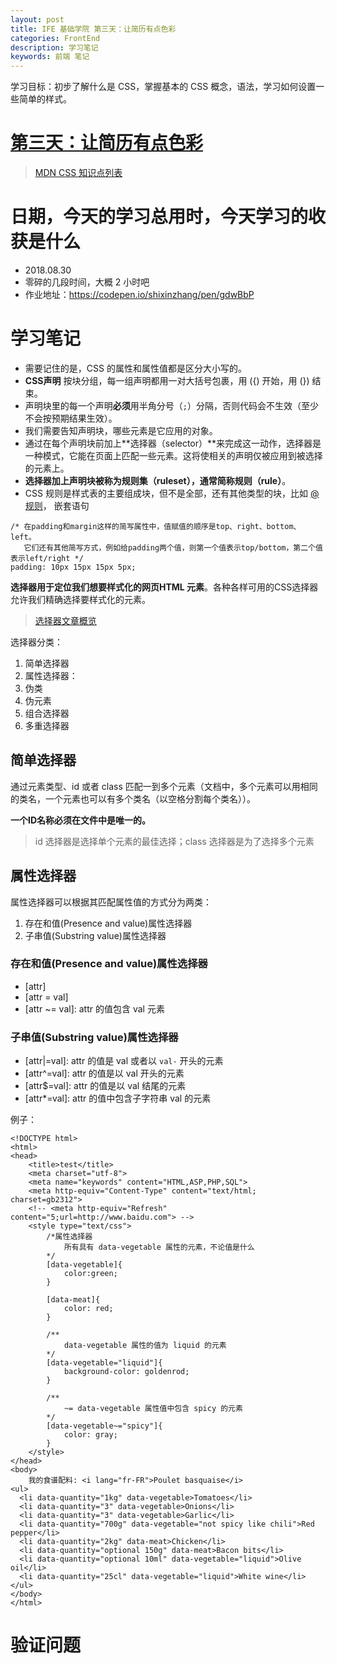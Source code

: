 ```yaml
---
layout: post
title: IFE 基础学院 第三天：让简历有点色彩
categories: FrontEnd
description: 学习笔记
keywords: 前端 笔记
---
```


学习目标：初步了解什么是 CSS，掌握基本的 CSS 概念，语法，学习如何设置一些简单的样式。

# [第三天：让简历有点色彩](http://ife.baidu.com/course/detail/id/37)

>[MDN CSS 知识点列表](https://developer.mozilla.org/zh-CN/docs/Learn/CSS/Introduction_to_CSS)

# 日期，今天的学习总用时，今天学习的收获是什么

- 2018.08.30
- 零碎的几段时间，大概 2 小时吧
- 作业地址：https://codepen.io/shixinzhang/pen/gdwBbP

# 学习笔记

- 需要记住的是，CSS 的属性和属性值都是区分大小写的。
- **CSS声明** 按块分组，每一组声明都用一对大括号包裹，用 ({) 开始，用 (}) 结束。
- 声明块里的每一个声明**必须**用半角分号（``;``）分隔，否则代码会不生效（至少不会按预期结果生效）。
- 我们需要告知声明块，哪些元素是它应用的对象。
- 通过在每个声明块前加上**选择器（selector）**来完成这一动作，选择器是一种模式，它能在页面上匹配一些元素。这将使相关的声明仅被应用到被选择的元素上。
- **选择器加上声明块被称为规则集（ruleset），通常简称规则（rule）**。
- CSS 规则是样式表的主要组成块，但不是全部，还有其他类型的块，比如 [@规则](https://developer.mozilla.org/zh-CN/docs/Web/CSS/At-rule)， 嵌套语句


```
/* 在padding和margin这样的简写属性中，值赋值的顺序是top、right、bottom、left。 
   它们还有其他简写方式，例如给padding两个值，则第一个值表示top/bottom，第二个值表示left/right */
padding: 10px 15px 15px 5px;
```

**选择器用于定位我们想要样式化的网页HTML 元素**。各种各样可用的CSS选择器允许我们精确选择要样式化的元素。

>[选择器文章概览](https://developer.mozilla.org/zh-CN/docs/Learn/CSS/Introduction_to_CSS/Selectors)

选择器分类：

1. 简单选择器
2. 属性选择器：
3. 伪类
4. 伪元素
5. 组合选择器
6. 多重选择器

## 简单选择器 

通过元素类型、id 或者 class 匹配一到多个元素（文档中，多个元素可以用相同的类名，一个元素也可以有多个类名（以空格分割每个类名））。

**一个ID名称必须在文件中是唯一的。**

>id 选择器是选择单个元素的最佳选择；class 选择器是为了选择多个元素

## 属性选择器

属性选择器可以根据其匹配属性值的方式分为两类： 

1. 存在和值(Presence and value)属性选择器
2. 子串值(Substring value)属性选择器


### 存在和值(Presence and value)属性选择器

- [attr]
- [attr = val]
- [attr ~= val]: attr 的值包含 val 元素


### 子串值(Substring value)属性选择器

- [attr|=val]: attr 的值是 val 或者以 ``val-`` 开头的元素
- [attr^=val]: attr 的值是以 val 开头的元素
- [attr$=val]: attr 的值是以 val 结尾的元素
- [attr*=val]: attr 的值中包含子字符串 val 的元素

例子：


```
<!DOCTYPE html>
<html>
<head>
	<title>test</title>
	<meta charset="utf-8">
	<meta name="keywords" content="HTML,ASP,PHP,SQL">
	<meta http-equiv="Content-Type" content="text/html; charset=gb2312">
	<!-- <meta http-equiv="Refresh" content="5;url=http://www.baidu.com"> -->
	<style type="text/css">
		/*属性选择器
			所有具有 data-vegetable 属性的元素，不论值是什么
		*/
		[data-vegetable]{
			color:green;
		}

		[data-meat]{
			color: red;
		}

		/**
			data-vegetable 属性的值为 liquid 的元素
		*/
		[data-vegetable="liquid"]{
			background-color: goldenrod;
		}

		/**
			~= data-vegetable 属性值中包含 spicy 的元素
		*/
		[data-vegetable~="spicy"]{
			color: gray;
		}
	</style>
</head>
<body>
	我的食谱配料: <i lang="fr-FR">Poulet basquaise</i>
<ul>
  <li data-quantity="1kg" data-vegetable>Tomatoes</li>
  <li data-quantity="3" data-vegetable>Onions</li>
  <li data-quantity="3" data-vegetable>Garlic</li>
  <li data-quantity="700g" data-vegetable="not spicy like chili">Red pepper</li>
  <li data-quantity="2kg" data-meat>Chicken</li>
  <li data-quantity="optional 150g" data-meat>Bacon bits</li>
  <li data-quantity="optional 10ml" data-vegetable="liquid">Olive oil</li>
  <li data-quantity="25cl" data-vegetable="liquid">White wine</li>
</ul>
</body>
</html>
```



# 验证问题


